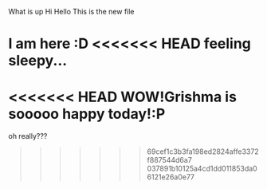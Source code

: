 What is up
Hi Hello
This is the new file

I am here :D
<<<<<<< HEAD
feeling sleepy...
=======
<<<<<<< HEAD
WOW!Grishma is sooooo happy today!:P
=======
oh really???

>>>>>>> 69cef1c3b3fa198ed2824affe3372f887544d6a7
>>>>>>> 037891b10125a4cd1dd011853da06121e26a0e77

